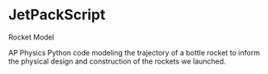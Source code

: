 # JetPackScript
Rocket Model

AP Physics Python code modeling the trajectory of a bottle rocket to inform the physical design and construction of the rockets we launched. 
